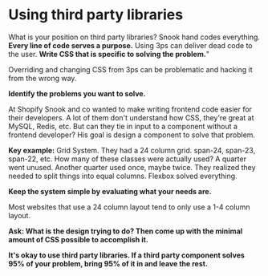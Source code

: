 # Using third party libraries

What is your position on third party libraries? Snook hand codes everything. **Every line of code serves a purpose.** Using 3ps can deliver dead code to the user. **Write CSS that is specific to solving the problem.**"

Overriding and changing CSS from 3ps can be problematic and hacking it from the wrong way.

**Identify the problems you want to solve.**

At Shopify Snook and co wanted to make writing frontend code easier for their developers. A lot of them don't understand how CSS, they're great at MySQL, Redis, etc. But can they tie in input to a component without a frontend developer? His goal is design a component to solve that problem.

**Key example:** Grid System.
They had a 24 column grid. span-24, span-23, span-22, etc. How many of these classes were actually used? A quarter went unused. Another quarter used once, maybe twice. They realized they needed to split things into equal columns. Flexbox solved everything. 

**Keep the system simple by evaluating what your needs are.**

Most websites that use a 24 column layout tend to only use a 1-4 column layout.

**Ask: What is the design trying to do? Then come up with the minimal amount of CSS possible to accomplish it.**

**It's okay to use third party libraries. If a third party component solves 95% of your problem, bring 95% of it in and leave the rest.** 